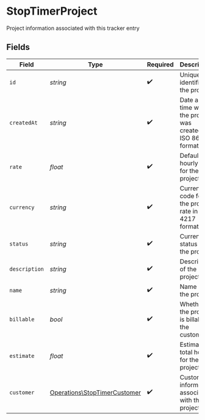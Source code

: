 # StopTimerProject

Project information associated with this tracker entry


## Fields

| Field                                                                        | Type                                                                         | Required                                                                     | Description                                                                  | Example                                                                      |
| ---------------------------------------------------------------------------- | ---------------------------------------------------------------------------- | ---------------------------------------------------------------------------- | ---------------------------------------------------------------------------- | ---------------------------------------------------------------------------- |
| `id`                                                                         | *string*                                                                     | :heavy_check_mark:                                                           | Unique identifier of the project                                             | b3b6e2c2-1f2a-4e3b-9c1d-2a4b6e2c21f2                                         |
| `createdAt`                                                                  | *string*                                                                     | :heavy_check_mark:                                                           | Date and time when the project was created in ISO 8601 format                | 2024-03-01T10:00:00.000Z                                                     |
| `rate`                                                                       | *float*                                                                      | :heavy_check_mark:                                                           | Default hourly rate for the project                                          | 75                                                                           |
| `currency`                                                                   | *string*                                                                     | :heavy_check_mark:                                                           | Currency code for the project rate in ISO 4217 format                        | USD                                                                          |
| `status`                                                                     | *string*                                                                     | :heavy_check_mark:                                                           | Current status of the project                                                | in_progress                                                                  |
| `description`                                                                | *string*                                                                     | :heavy_check_mark:                                                           | Description of the project                                                   | Complete website redesign with modern UI/UX                                  |
| `name`                                                                       | *string*                                                                     | :heavy_check_mark:                                                           | Name of the project                                                          | Website Redesign Project                                                     |
| `billable`                                                                   | *bool*                                                                       | :heavy_check_mark:                                                           | Whether the project is billable to the customer                              | true                                                                         |
| `estimate`                                                                   | *float*                                                                      | :heavy_check_mark:                                                           | Estimated total hours for the project                                        | 120                                                                          |
| `customer`                                                                   | [Operations\StopTimerCustomer](../../Models/Operations/StopTimerCustomer.md) | :heavy_check_mark:                                                           | Customer information associated with the project                             |                                                                              |